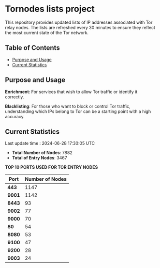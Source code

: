 # Tornodes lists project

This repository provides updated lists of IP addresses associated with Tor relay nodes. The lists are refreshed every 30 minutes to ensure they reflect the most current state of the Tor network.

## Table of Contents

- [Purpose and Usage](#purpose-and-usage)
- [Current Statistics](#current-statistics)


## Purpose and Usage

**Enrichment**: For services that wish to allow Tor traffic or identify it correctly.

**Blacklisting**: For those who want to block or control Tor traffic, understanding which IPs belong to Tor can be a starting point with a high accuracy.

## Current Statistics

Last update time : 2024-06-28 17:30:05 UTC

- **Total Number of Nodes**: 7882
- **Total of Entry Nodes**: 3467

**TOP 10 PORTS USED FOR TOR ENTRY NODES**

| **Port** | **Number of Nodes** |
|------|-----------------|
| **443**   | 1147  |
| **9001**   | 1142  |
| **8443**   | 93  |
| **9002**   | 77  |
| **9000**   | 70  |
| **80**   | 54  |
| **8080**   | 53  |
| **9100**   | 47  |
| **9200**   | 28  |
| **9003**   | 24  |

